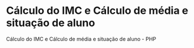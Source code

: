 # Cálculo do IMC e Cálculo de média e situação de aluno
 Cálculo do IMC e Cálculo de média e situação de aluno - PHP
